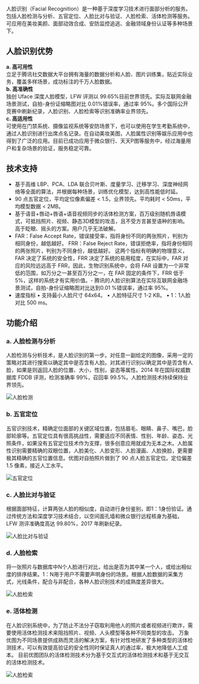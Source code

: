 人脸识别（Facial Recognition）是一种基于深度学习技术进行面部分析的服务。包括人脸检测与分析、五官定位、人脸比对与验证、人脸检索、活体检测等服务。可应用在美妆美颜、面部动效合成、安防监控追逃、金融领域身份认证等多种场景下。
## 人脸识别优势
**a. 高可用性**</br>立足于腾讯社交数据大平台拥有海量的数据分析和人脸、图片训练集，贴近实际业务，覆盖多样场景，成功标注的千万人脸数据。</br>**b. 高准确性**</br>独创 Uface 深度人脸模型，LFW 评测以 99.65%目前世界领先。实际互联网金融场景测试，自拍-身份证缩略图对比 0.01%错误率，通过率 95%。多个国际公开竞赛中刷新纪录，人脸识别、人脸检索等识别准确率业界领先。</br>**c. 高适用性**</br>可使用在门禁系统、摄像监视系统等安防场景下，也可以使用在学生考勤系统中，通过人脸识别进行出席点名记录。在自动美妆美图，人脸属性识别等娱乐应用中也得到了广泛的应用。目前已成功应用于微众银行、天天P图等服务中，经过海量用户和复杂场景的验证，服务稳定可靠。
## 技术支持
- 基于高维 LBP、PCA、LDA 联合贝叶斯、度量学习、迁移学习、深度神经网络等全面的算法，并根据每种场景，训练优化模型，达到高性能低时延。
- 90 点五官定位，平均定位像素偏差 < 1.5，业界领先。平均耗时 < 50ms，平均模型数据 < 2MB。
- 基于语音+唇动+唇语+语音视频同步的活体检测方案，百万级别随机唇语模式，可抵挡照片、视频、静态3D模型的攻击，且不受方言甚至语种的影响。高于眨眼、摇头的方案。用户几乎无法破解。
-  FAR：False Accept Rate，错误接受率，指将身份不同的两张照片，判别为相同身份，越低越好。
FRR：False Reject Rate，错误拒绝率，指将身份相同的两张照片，判别为不同身份，越低越好。
这两个指标有明确的物理意义，FAR 决定了系统的安全性，FRR 决定了系统的易用程度，在实际中，FAR 对应的风险远远高于 FRR，因此，生物识别系统中，会将 FAR 设置为一个非常低的范围，如万分之一甚至百万分之一，在 FAR 固定的条件下，FRR 低于 5%，这样的系统才有实用价值。- 腾讯的人脸识别算法在实际互联网金融场景测试，自拍-身份证缩略图对比达到0.01 %错误率，通过率 95%。
- 速度指标
• 支持最小人脸尺寸 64x64。
• 人脸特征尺寸 1-2 KB。
• 1：1人脸对比 500 ms。
## 功能介绍
### a. 人脸检测与分析
人脸检测与分析技术，是人脸识别的第一步。对任意一副给定的图像，采用一定的策略对其进行搜索以确定其中是否含有人脸。对其进行识别以确定其中是否含有人脸，如果是则返回人脸的位置、大小，性别，姿态等属性。2014 年在国际权威数据库 FDDB 评测，检测准确率 99%，召回率 99.5%。人脸检测技术持续保持业界领先。

![人脸检测](https://mc.qcloudimg.com/static/img/f9e13a389d231ff6a5562040c5360e56/image.png)

### b. 五官定位

五官识别技术，精确定位面部的关键区域位置，包括眉毛、眼睛、鼻子、嘴巴，脸部轮廓等。五官定位具有很高挑战性，需要适应不同表情、性别、年龄、姿态、光照条件，如果没有五官定位技术作为支撑，很多创意应用就成为无本之木。人脸属性识别需要精确的双眼位置，人脸美化、人脸变形、人脸漫画、人脸换脸，更需要极其精确的五官位置信息。优图对自拍照片做到了 90 点人脸五官定位。定位偏差 1.5 像素，接近人工水平。

![五官定位](https://mc.qcloudimg.com/static/img/6d8a92a45ab76672b0d2ecd9fa3f8c8d/image.png)

### c. 人脸比对与验证

根据面部特征，计算两张人脸的相似度，自动进行身份鉴别，即1：1身份验证。通过传统方法和深度学习技术结合，以空间面孔墙和微众银行远程核身为基础，LFW 测评准确度高达 99.80%，2017 年刷新纪录。

![人脸比对与验证](https://mc.qcloudimg.com/static/img/53c6b5fef747c1894f145dff756d5d55/image.png)

### d. 人脸检索

将一张照片与数据库中N个人脸进行对比，给出是否为其中某一个人，或给出相似度的排序结果。1：N用于用户不需要声明身份的场景。根据人脸数据的采集方式，光线条件，配合与非配合，各种人脸识别技术的成熟度差异很大。

![人脸检索](https://mc.qcloudimg.com/static/img/153c71182d36756d1fd0d376e2a97cf6/image.png)

### e. 活体检测

在人脸识别系统中，为了防止不法分子窃取利用他人的照片或者视频进行欺诈，需要使用活体检测技术来阻挡照片、视频、人头模型等各种不同类型的攻击。 万象优图为不同场景提供成熟而灵活的解决方案，有针对性地研发了多种类型的活体检测技术，可以有效提高验证的安全性同时保证真人的通过率，极大地降低人工成本。 目前优图团队的活体检测技术分为基于交互式的活体检测技术和基于无交互的活体检测技术。

![人脸检索](https://mc.qcloudimg.com/static/img/e727e32465fcd08e55809429d510fe02/image.png)

